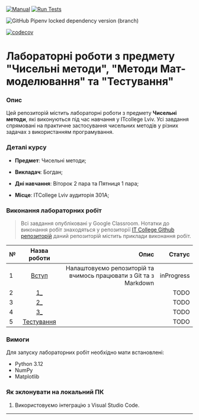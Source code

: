 [![Manual](https://github.com/BobasB/2024_kn41_nm/actions/workflows/manual.yml/badge.svg)](https://github.com/BobasB/2024_kn41_nm/actions/workflows/manual.yml)
[![Run Tests](https://github.com/BobasB/2024_kn41_nm/actions/workflows/python-app.yml/badge.svg)](https://github.com/BobasB/2024_kn41_nm/actions/workflows/python-app.yml)

![GitHub Pipenv locked dependency version (branch)](https://img.shields.io/github/pipenv/locked/dependency-version/bobasb/2024_kn41_nm/testing%2F1_lab%2Fenv_with_pipenv%2F/main)

[![codecov](https://codecov.io/gh/BobasB/2024_kn41_nm/graph/badge.svg?token=ZHKOS5VG65)](https://codecov.io/gh/BobasB/2024_kn41_nm)


# Лабораторні роботи з предмету "Чисельні методи", "Методи Мат-моделювання" та "Тестування"

### Опис
Цей репозиторій містить лабораторні роботи з предмету **Чисельні методи**, які виконуються під час навчання у ITcollege Lviv. Усі завдання спрямовані на практичне застосування чисельних методів у різних задачах з використанням програмування.

### Деталі курсу
- **Предмет**: Чисельні методи;
+ **Викладач**: Богдан;
* **Дні навчання**: Віторок 2 пара та Пятниця 1 пара;
+ **Місце**: ITCollege Lviv аудиторія 301А;

### Виконання лабораторних робіт
> Всі завдання опубліковані у Google Classroom.
> Нотатки до виконання робіт знаходяться у репозиторії [IT College Github репозиторій](https://github.com/BobasB/it_college/tree/main)
> даний репозиторій містить приклади виконання робіт.

| № | Назва роботи | Опис  | Статус      |
|:---|:---:|---:|---:|
| 1 | [Вступ](./numerical_methods/init/README.md) | Налаштовуємо репозиторій та вчимось працювати з Git та з Markdown | inProgress |
| 2 | [1_](./numerical_methods/1_lab/README.md) | | TODO |
| 3 | [2_](./numerical_methods/2_lab/README.md) | | TODO |
| 4 | [3_](./numerical_methods/3_lab/) | | TODO |
| 5 | [Тестування](./testing/1_lab/README.md) | | TODO |

### Вимоги
Для запуску лабораторних робіт необхідно мати встановлені:
- Python 3.12
- NumPy
- Matplotlib

### Як зклонувати на локальний ПК
1. Використовуємо інтеграцію з Visual Studio Code.

---